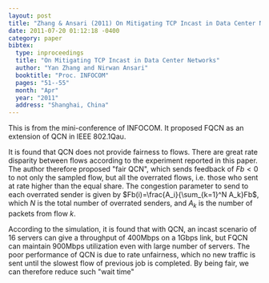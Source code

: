 ```yaml
---
layout: post
title: "Zhang & Ansari (2011) On Mitigating TCP Incast in Data Center Networks (INFOCOM)"
date: 2011-07-20 01:12:18 -0400
category: paper
bibtex:
  type: inproceedings
  title: "On Mitigating TCP Incast in Data Center Networks"
  author: "Yan Zhang and Nirwan Ansari"
  booktitle: "Proc. INFOCOM"
  pages: "51--55"
  month: "Apr"
  year: "2011"
  address: "Shanghai, China"
---
```

This is from the mini-conference of INFOCOM. It proposed FQCN as an extension of QCN in IEEE 802.1Qau.

It is found that QCN does not provide fairness to flows. There are great rate
disparity between flows according to the experiment reported in this paper. The
author therefore proposed "fair QCN", which sends feedback of $Fb<0$ to not only
the sampled flow, but all the overrated flows, i.e. those who sent at rate
higher than the equal share. The congestion parameter to send to each overrated
sender is given by $Fb(i)=\frac{A_i}{\sum_{k=1}^N A_k}Fb$, which $N$ is the total
number of overrated senders, and $A_k$ is the number of packets from flow $k$.

According to the simulation, it is found that with QCN, an incast scenario of
16 servers can give a throughput of 400Mbps on a 1Gbps link, but FQCN can
maintain 900Mbps utilization even with large number of servers. The poor
performance of QCN is due to rate unfairness, which no new traffic is sent
until the slowest flow of previous job is completed. By being fair, we can
therefore reduce such "wait time"

